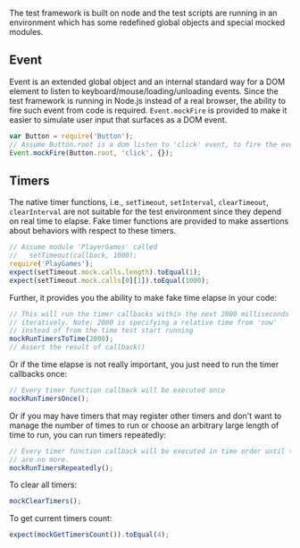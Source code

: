The test framework is built on node and the test scripts are running in an environment which has some redefined global objects and special mocked modules.

Event
-----

Event is an extended global object and an internal standard way for a DOM element to listen to keyboard/mouse/loading/unloading events. Since the test framework is running in Node.js instead of a real browser, the ability to fire such event from code is required. `Event.mockFire` is provided to make it easier to simulate user input that surfaces as a DOM event.

```javascript
var Button = require('Button');
// Assume Button.root is a dom listen to 'click' event, to fire the event:
Event.mockFire(Button.root, 'click', {});
```

Timers
------

The native timer functions, i.e., `setTimeout`, `setInterval`, `clearTimeout`, `clearInterval` are not suitable for the test environment since they depend on real time to elapse. Fake timer functions are provided to make assertions about behaviors with respect to these timers.

```javascript
// Assume module 'PlayerGames' called
//   setTimeout(callback, 1000);
require('PlayGames');
expect(setTimeout.mock.calls.length).toEqual(1);
expect(setTimeout.mock.calls[0][1]).toEqual(1000);
```

Further, it provides you the ability to make fake time elapse in your code:

```javascript
// This will run the timer callbacks within the next 2000 milliseconds 
// iteratively. Note: 2000 is specifying a relative time from 'now' 
// instead of from the time test start running
mockRunTimersToTime(2000);
// Assert the result of callback()
```

Or if the time elapse is not really important, you just need to run the timer callbacks once:

```javascript
// Every timer function callback will be executed once
mockRunTimersOnce();
```

Or if you may have timers that may register other timers and don't want to manage the number of times to run or choose an arbitrary large length of time to run, you can run timers repeatedly:

```javascript
// Every timer function callback will be executed in time order until there
// are no more.
mockRunTimersRepeatedly();
```

To clear all timers:

```javascript
mockClearTimers();
```

To get current timers count:

```javascript
expect(mockGetTimersCount()).toEqual(4);
```
